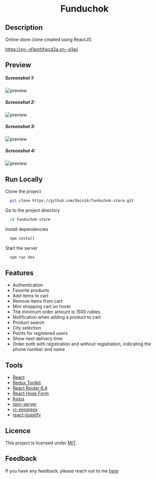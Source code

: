 <h1 align="center">Funduchok</h1>

## Description

Online store clone created using ReactJS:

https://xn--d1amhfwcd2a.xn--p1ai/.

## Preview

<h5>Screenshot 1:</h5>

![preview](https://user-images.githubusercontent.com/122212022/251370870-c0a722a1-31d0-4bf8-9435-bde494e4ba87.jpg)

<h5>Screenshot 2:</h5>

![preview](https://user-images.githubusercontent.com/122212022/251370907-165676ba-66fd-4c61-804e-8596ee2de8e6.jpg)

<h5>Screenshot 3:</h5>

![preview](https://user-images.githubusercontent.com/122212022/251370938-c735dc3d-4d21-4a1b-a3de-3aa09b14102a.jpg)

<h5>Screenshot 4:</h5>

![preview](https://user-images.githubusercontent.com/122212022/251370969-620fc069-25d6-4962-8310-4f284627c268.jpg)

## Run Locally

Clone the project

```bash
  git clone https://github.com/Emin14/funduchok-store.git
```

Go to the project directory

```bash
  cd funduchok-store
```

Install dependencies

```bash
  npm install
```

Start the server

```bash
  npm run dev
```


## Features

- Authentication
- Favorite products
- Add items to cart
- Remove items from cart
- Mini shopping cart on hover
- The minimum order amount is 1500 rubles
- Notification when adding a product to cart
- Product search
- City selection
- Points for registered users
- Show next delivery time
- Order both with registration and without registration, indicating the phone number and name

## Tools

- [React](https://reactjs.org)
- [Redux Toolkit](https://redux-toolkit.js.org/)
- [React Router 6.4](https://reactrouter.com/en/main)
- [React Hook Form](https://react-hook-form.com/)
- [Axios](https://axios-http.com/docs/intro)
- [json-server](https://www.npmjs.com/package/json-server)
- [rc-progress](https://www.npmjs.com/package/rc-progress)
- [react-toastify](https://www.npmjs.com/package/react-toastify)

## Licence

This project is licensed under [MIT](LICENSE).

## Feedback

If you have any feedback, please reach out to me [here](https://www.linkedin.com/in/emin-agjaev/)